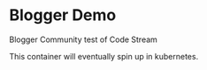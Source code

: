 # Blogger Demo

Blogger Community test of Code Stream 

This container will eventually spin up in kubernetes. 

